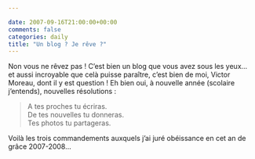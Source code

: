 ```yaml
---

date: 2007-09-16T21:00:00+00:00
comments: false
categories: daily
title: "Un blog ? Je rêve ?"
---
```


Non vous ne rêvez pas ! C’est bien un blog que vous avez sous les yeux... et aussi incroyable que celà puisse paraître, c’est bien de moi, Victor Moreau, dont il y est question ! Eh bien oui, à nouvelle année (scolaire j’entends), nouvelles résolutions :

> A tes proches tu écriras.  
> De tes nouvelles tu donneras.  
> Tes photos tu partageras.  

Voilà les trois commandements auxquels j’ai juré obéissance en cet an de grâce 2007-2008...
